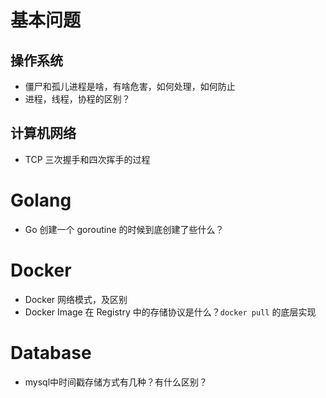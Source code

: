 
# 基本问题
## 操作系统
- 僵尸和孤儿进程是啥，有啥危害，如何处理，如何防止
- 进程，线程，协程的区别？

## 计算机网络
- TCP 三次握手和四次挥手的过程

# Golang
- Go 创建一个 goroutine 的时候到底创建了些什么？

# Docker
- Docker 网络模式，及区别
- Docker Image 在 Registry 中的存储协议是什么？`docker pull` 的底层实现

# Database
- mysql中时间戳存储方式有几种？有什么区别？
